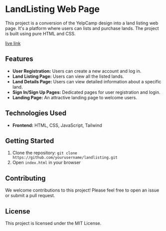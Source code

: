 # LandListing Web Page

This project is a conversion of the YelpCamp design into a land listing web page. It's a platform where users can lists and purchase lands. The project is built using pure HTML and CSS.

[live link](https://land-listing.vercel.app)

## Features

- **User Registration:** Users can create a new account and log in.
- **Land Listing Page:** Users can view all the listed lands.
- **Land Details Page:** Users can view detailed information about a specific land.
- **Sign In/Sign Up Pages:** Dedicated pages for user registration and login.
- **Landing Page:** An attractive landing page to welcome users.

## Technologies Used

- **Frontend:** HTML, CSS, JavaScript, Tailwind

## Getting Started

1. Clone the repository: `git clone https://github.com/yourusername/landlisting.git`
2. Open `index.html` in your browser

## Contributing

We welcome contributions to this project! Please feel free to open an issue or submit a pull request.

## License

This project is licensed under the MIT License.
